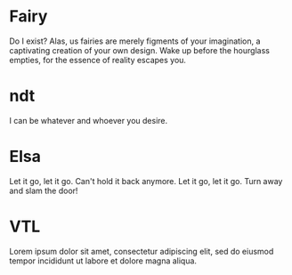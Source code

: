 # Fairy
Do I exist? Alas, us fairies are merely figments of your imagination, a captivating creation of your own design. Wake up before the hourglass empties, for the essence of reality escapes you.
# ndt
I can be whatever and whoever you desire.
# Elsa
Let it go, let it go. Can't hold it back anymore. Let it go, let it go. Turn away and slam the door!
# VTL
Lorem ipsum dolor sit amet, consectetur adipiscing elit, sed do eiusmod tempor incididunt ut labore et dolore magna aliqua.